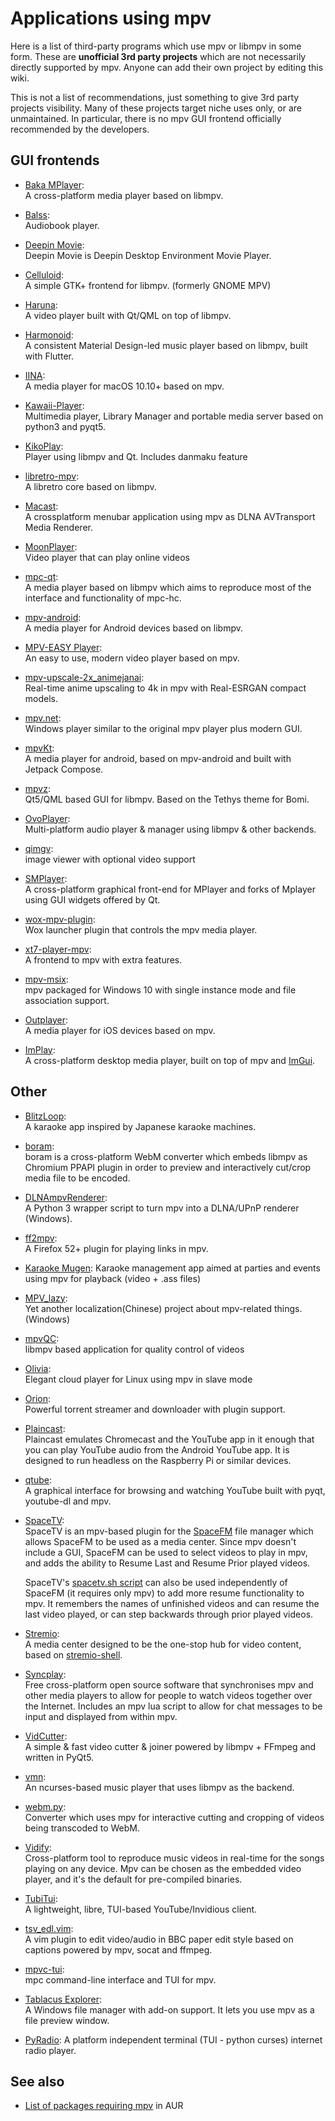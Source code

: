 # Applications using mpv

Here is a list of third-party programs which use mpv or libmpv in some form. These are **unofficial 3rd party projects** which are not necessarily directly supported by mpv. Anyone can add their own project by editing this wiki.

This is not a list of recommendations, just something to give 3rd party projects visibility. Many of these projects target niche uses only, or are unmaintained. In particular, there is no mpv GUI frontend officially recommended by the developers.

## GUI frontends

* [Baka MPlayer](https://github.com/u8sand/Baka-MPlayer):  
  A cross-platform media player based on libmpv.

* [Balss](https://github.com/nvlgit/Balss):  
  Audiobook player.

* [Deepin Movie](https://github.com/linuxdeepin/deepin-movie-reborn):  
  Deepin Movie is Deepin Desktop Environment Movie Player.

* [Celluloid](https://github.com/celluloid-player/celluloid):  
  A simple GTK+ frontend for libmpv. (formerly GNOME MPV)

* [Haruna](https://invent.kde.org/multimedia/haruna):   
  A video player built with Qt/QML on top of libmpv.
* [Harmonoid](https://github.com/harmonoid/harmonoid):    
  A consistent Material Design-led music player based on libmpv, built with Flutter.
* [IINA](https://lhc70000.github.io/iina/):  
  A media player for macOS 10.10+ based on mpv.

* [Kawaii-Player](https://github.com/kanishka-linux/kawaii-player):  
  Multimedia player, Library Manager and portable media server based on python3 and pyqt5.

* [KikoPlay](https://github.com/Protostars/KikoPlay):  
  Player using libmpv and Qt. Includes danmaku feature

* [libretro-mpv](https://github.com/libretro/libretro-mpv):  
  A libretro core based on libmpv.

* [Macast](https://github.com/xfangfang/Macast):  
  A crossplatform menubar application using mpv as DLNA AVTransport Media Renderer.

* [MoonPlayer](https://github.com/coslyk/moonplayer):  
  Video player that can play online videos

* [mpc-qt](https://github.com/mpc-qt/mpc-qt):  
  A media player based on libmpv which aims to reproduce most of the interface and functionality of mpc-hc.

* [mpv-android](https://github.com/mpv-android/mpv-android):  
  A media player for Android devices based on libmpv.

* [MPV-EASY Player](https://github.com/422658476/MPV-EASY-Player):  
  An easy to use, modern video player based on mpv.

* [mpv-upscale-2x_animejanai](https://github.com/the-database/mpv-upscale-2x_animejanai):  
  Real-time anime upscaling to 4k in mpv with Real-ESRGAN compact models.

* [mpv.net](https://github.com/mpvnet-player/mpv.net):  
  Windows player similar to the original mpv player plus modern GUI.

* [mpvKt](https://github.com/abdallahmehiz/mpvKt):  
  A media player for android, based on mpv-android and built with Jetpack Compose.

* [mpvz](https://github.com/Zren/mpvz):  
  Qt5/QML based GUI for libmpv. Based on the Tethys theme for Bomi.

* [OvoPlayer](http://ovoplayer.altervista.org):  
  Multi-platform audio player & manager using libmpv & other backends.

* [qimgv](https://github.com/easymodo/qimgv):  
  image viewer with optional video support

* [SMPlayer](http://smplayer.sourceforge.net/):  
  A cross-platform graphical front-end for MPlayer and forks of Mplayer using GUI widgets offered by Qt.

* [wox-mpv-plugin](https://github.com/stax76/wox-mpv-plugin):  
  Wox launcher plugin that controls the mpv media player.

* [xt7-player-mpv](https://github.com/kokoko3k/xt7-player-mpv):  
  A frontend to mpv with extra features.

* [mpv-msix](https://github.com/SilverEzhik/mpv-msix):  
  mpv packaged for Windows 10 with single instance mode and file association support.

* [Outplayer](https://apps.apple.com/us/app/outplayer/id1449923287):  
  A media player for iOS devices based on mpv.

* [ImPlay](https://github.com/tsl0922/ImPlay):  
  A cross-platform desktop media player, built on top of mpv and [ImGui](https://github.com/ocornut/imgui).

## Other

* [BlitzLoop](https://github.com/marcan/blitzloop):  
  A karaoke app inspired by Japanese karaoke machines.

* [boram](https://github.com/Kagami/boram):  
  boram is a cross-platform WebM converter which embeds libmpv as Chromium PPAPI plugin in order to preview and interactively cut/crop media file to be encoded.

* [DLNAmpvRenderer](https://github.com/PCigales/DLNAmpvRenderer):  
  A Python 3 wrapper script to turn mpv into a DLNA/UPnP renderer (Windows).

* [ff2mpv](https://github.com/woodruffw/ff2mpv):  
  A Firefox 52+ plugin for playing links in mpv.

* [Karaoke Mugen](https://karaokes.moe): 
  Karaoke management app aimed at parties and events using mpv for playback (video + .ass files)

* [MPV_lazy](https://github.com/hooke007/MPV_lazy):  
  Yet another localization(Chinese) project about mpv-related things. (Windows)

* [mpvQC](https://github.com/mpvqc/mpvQC):  
  libmpv based application for quality control of videos

* [Olivia](https://github.com/keshavbhatt/olivia):  
  Elegant cloud player for Linux using mpv in slave mode

* [Orion](https://snapcraft.io/orion-desktop):  
  Powerful torrent streamer and downloader with plugin support.

* [Plaincast](https://github.com/aykevl/plaincast):  
  Plaincast emulates Chromecast and the YouTube app in it enough that you can play YouTube audio from the Android YouTube app. It is designed to run headless on the Raspberry Pi or similar devices.

* [qtube](https://github.com/hdb/qtube):  
  A graphical interface for browsing and watching YouTube built with pyqt, youtube-dl and mpv.

* [SpaceTV](https://github.com/IgnorantGuru/spacefm-plugins/wiki#wiki-ig-spacetv):  
  SpaceTV is an mpv-based plugin for the [SpaceFM](http://ignorantguru.github.io/spacefm/) file manager which allows SpaceFM to be used as a media center.  Since mpv doesn't include a GUI, SpaceFM can be used to select videos to play in mpv, and adds the ability to Resume Last and Resume Prior played videos.

  SpaceTV's [spacetv.sh script](https://raw.github.com/IgnorantGuru/spacefm-plugins/master/ig-spacetv/src/cstm_325c1cf6/spacetv.sh) can also be used independently of SpaceFM (it requires only mpv) to add more resume functionality to mpv.  It remembers the names of unfinished videos and can resume the last video played, or can step backwards through prior played videos.

* [Stremio](https://www.stremio.com/):  
  A media center designed to be the one-stop hub for video content, based on [stremio-shell](https://github.com/stremio/stremio-shell).

* [Syncplay](https://syncplay.pl/):  
  Free cross-platform open source software that synchronises mpv and other media players to allow for people to watch videos together over the Internet. Includes an mpv lua script to allow for chat messages to be input and displayed from within mpv.

* [VidCutter](https://github.com/ozmartian/vidcutter):  
  A simple & fast video cutter & joiner powered by libmpv + FFmpeg and written in PyQt5.

* [vmn](https://github.com/Dudemanguy/vmn):  
  An ncurses-based music player that uses libmpv as the backend.

* [webm.py](https://github.com/Kagami/webm.py):  
  Converter which uses mpv for interactive cutting and cropping of videos being transcoded to WebM.

* [Vidify](https://vidify.org/):  
  Cross-platform tool to reproduce music videos in real-time for the songs playing on any device. Mpv can be chosen as the embedded video player, and it's the default for pre-compiled binaries.

* [TubiTui](https://codeberg.org/777/TubiTui):  
  A lightweight, libre, TUI-based YouTube/Invidious client.

* [tsv_edl.vim](https://github.com/scateu/tsv_edl.vim):  
  A vim plugin to edit video/audio in BBC paper edit style based on captions powered by mpv, socat and ffmpeg.

* [mpvc-tui](https://github.com/gmt4/mpvc):  
  mpc command-line interface and TUI for mpv.

* [Tablacus Explorer](https://tablacus.github.io/explorer_en.html):  
  A Windows file manager with add-on support. It lets you use mpv as a file preview window.

* [PyRadio](https://github.com/coderholic/pyradio):
  A platform independent terminal (TUI - python curses) internet radio player.

## See also

* [List of packages requiring mpv](https://aur.archlinux.org/packages/mpv-full/) in AUR